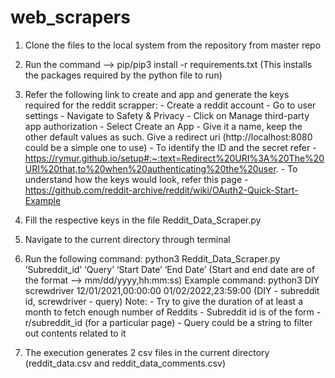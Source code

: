 # web_scrapers

1. Clone the files to the local system from the repository from master repo
2. Run the command —> pip/pip3 install -r requirements.txt (This installs the packages required by the python file to run)
3. Refer the following link to create and app and generate the keys required for the reddit scrapper: 
       - Create a reddit account
       - Go to user settings
       - Navigate to Safety & Privacy
       - Click on Manage third-party app authorization 
       - Select Create an App - Give it a name, keep the other default values as such. Give a redirect uri (http://localhost:8080 could be a simple one to use)
       - To identify the ID and the secret refer - https://rymur.github.io/setup#:~:text=Redirect%20URI%3A%20The%20URI%20that,to%20when%20authenticating%20the%20user. 
       - To understand how the keys would look, refer this page - https://github.com/reddit-archive/reddit/wiki/OAuth2-Quick-Start-Example 
	
4. Fill the respective keys in the file Reddit_Data_Scraper.py
5. Navigate to the current directory through terminal
6. Run the following command: python3 Reddit_Data_Scraper.py ’Subreddit_id’ ‘Query’ ‘Start Date’ ‘End Date’  (Start and end date are of the format —> mm/dd/yyyy,hh:mm:ss)
       Example command: python3 DIY screwdriver 12/01/2021,00:00:00 01/02/2022,23:59:00 (DIY - subreddit id, screwdriver - query)
	Note: 
	      - Try to give the duration of at least a month to fetch enough number of Reddits
        - Subreddit id is of the form - r/subreddit_id (for a particular page)
        - Query could be a string to filter out contents related to it
7. The execution generates 2 csv files in the current directory (reddit_data.csv and reddit_data_comments.csv)



